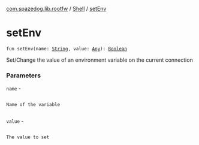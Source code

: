 [com.spazedog.lib.rootfw](../index.md) / [Shell](index.md) / [setEnv](.)

# setEnv

`fun setEnv(name: `[`String`](https://kotlinlang.org/api/latest/jvm/stdlib/kotlin/-string/index.html)`, value: `[`Any`](https://kotlinlang.org/api/latest/jvm/stdlib/kotlin/-any/index.html)`): `[`Boolean`](https://kotlinlang.org/api/latest/jvm/stdlib/kotlin/-boolean/index.html)

Set/Change the value of an environment variable on the current connection

### Parameters

`name` -

```

```
    Name of the variable
```

```

`value` -

```

```
    The value to set
```

```

